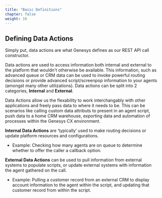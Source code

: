 ```yaml
---
title: "Basic Definitions"
chapter: false
weight: 10
---
```


## Defining Data Actions
Simply put, data actions are what Genesys defines as our REST API call constructor.

Data actions are used to access information both internal and external to the platform that wouldn't otherwise be available. This information, such as advanced queue or CRM data can be used to invoke powerful routing decisions or provide advanced script/screenpop information to your agents (amongst many other utilizations). Data actions can be split into 2 categories, **Internal** and **External**.

Data Actions allow us the flexability to work interchangably with other applications and freely pass data to where it needs to be. This can be scenarios like calling custom data attributs to present in an agent script, push data to a home CRM warehouse, exporting data and automation of processes within the Genesys CX environment. 

**Internal Data Actions** are ‘typically’ used to make routing decisions or update platform resources and configurations.
  * Example: Checking how many agents are on queue to determine whether to offer the caller a callback option.

**External Data Actions** can be used to pull information from external systems to populate scripts, or update external systems with information the agent gathered on the call.
 * Example: Pulling a customer record from an external CRM to display account information to the agent within the script, and updating that customer record from within the script.

